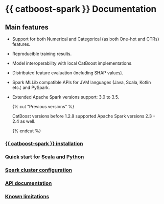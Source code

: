 # {{ catboost-spark }} Documentation

Main features
-------------

* Support for both Numerical and Categorical (as both One-hot and CTRs) features.
* Reproducible training results.
* Model interoperability with local CatBoost implementations.
* Distributed feature evaluation (including SHAP values).
* Spark MLLib compatible APIs for JVM languages (Java, Scala, Kotlin etc.) and PySpark.
* Extended Apache Spark versions support: 3.0 to 3.5.

  {% cut "Previous versions" %}

  CatBoost versions before 1.2.8 supported Apache Spark versions 2.3 - 2.4 as well.

  {% endcut %}


### [{{ catboost-spark }} installation](spark-installation.md)
### Quick start for [Scala](spark-quickstart-scala.md) and [Python](spark-quickstart-python.md)
### [Spark cluster configuration](spark-cluster-configuration.md)
### [API documentation](spark-api-documentation.md)
### [Known limitations](spark-known-limitations.md)

